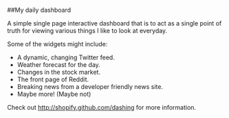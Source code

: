 ##My daily dashboard

A simple single page interactive dashboard that is to act as a single point of truth for viewing various things I like to look at everyday.

Some of the widgets might include:
* A dynamic, changing Twitter feed.
* Weather forecast for the day.
* Changes in the stock market.
* The front page of Reddit.
* Breaking news from a developer friendly news site.
* Maybe more! (Maybe not)

Check out http://shopify.github.com/dashing for more information.
